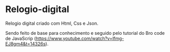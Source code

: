 # Relogio-digital

Relogio digital criado com Html, Css e Json.


Sendo feito de base para conhecimento e seguido pelo tutorial do Bro code de JavaScrip (https://www.youtube.com/watch?v=lfmg-EJ8gm4&t=14326s).
